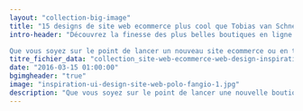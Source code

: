```yaml
---
layout: "collection-big-image"
title: "15 designs de site web ecommerce plus cool que Tobias van Schneider"
intro-header: "Découvrez la finesse des plus belles boutiques en ligne 2016. Un design attrayant joue un rôle clé dans le taux de conversion d'un site ecommerce. Une mise en scène réussie peut avoir une grande conséquence sur la valeur perçue des produits et sur le sentiment de confiance qu'ils donnent aux visiteurs.

Que vous soyez sur le point de lancer un nouveau site ecommerce ou en train de refondre une fiche produit, la liste suivante devrait vous donner l'inspiration nécessaire pour votre prochain projet. Enjoy!"
titre_fichier_data: "collection_site-web-ecommerce-web-design-inspiration-1"
date: "2016-03-15 01:00:00"
bgimgheader: "true"
image: "inspiration-ui-design-site-web-polo-fangio-1.jpg"
description: "Que vous soyez sur le point de lancer une nouvelle boutique en ligne ou en train de refondre votre site ecommerce actuel, la liste suivante devrait vous donner l'inspiration nécessaire pour votre prochain projet."
---
```

